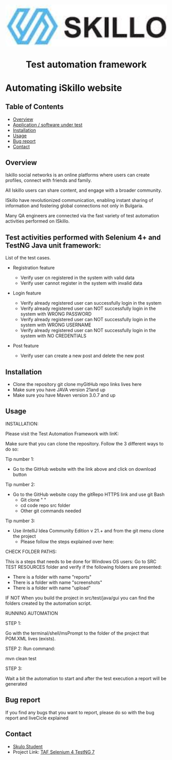 <img align="center" src="skilloLogo.png" alt="Skilo Academy Logo" />


<div align="center">

# Test automation framework
</div>

# Automating iSkillo website

## Table of Contents
- [Overview](#overview)
- [Application / software under test]()
- [Installation](#installation)
- [Usage](#usage)
- [Bug report](#bug-report)
- [Contact](#contact)

## Overview
Iskillo social networks is an online platforms where users can create profiles,
connect with friends and family. 

All Iskillo users can share content, and engage with
a broader community. 

ISkillo have revolutionized communication, 
enabling instant sharing of information and fostering 
global connections not only in Bulgaria.

Many QA engineers are connected via the fast variety of  test automation activities performed on ISkillo.

## Test activities performed with Selenium 4+ and TestNG Java unit framework:
List of the test cases.
- Registration feature
  - Verify user cn registered in the system with valid data
  - Verify user cannot register in the system with invalid data


- Login feature 
  - Verify already registered user can successfully login in the system  
  - Verify already registered user can NOT successfully login in the system  with WRONG PASSWORD 
  - Verify already registered user can NOT successfully login in the system  with WRONG USERNAME 
  - Verify already registered user can NOT successfully login in the system  with NO CREDENTIALS


- Post feature
    - Verify  user can create a new post and delete the new post

## Installation

- Clone the repository
git clone myGitHub repo links lives here
- Make sure you have JAVA version 21and up
- Make sure you have Maven version 3.0.7 and up

## Usage

INSTALLATION:

Please visit the Test Automation Framework with linK:

Make sure that you can clone the repository. Follow the 3 different ways to do so:
 
Tip number 1:
- Go to the GitHub website with the link above and click on download button

Tip number 2:
- Go to the GitHub website copy the gitRepo HTTPS link and use git Bash 
  - Git clone " "
  - cd code repo src folder
  - Other git commands needed

Tip number 3:
- Use iIntelliJ Idea Community Edition v 21.+ and from the git menu clone the project
  - Please follow the steps explained over here:

    
CHECK FOLDER PATHS:

This is a steps that needs to be done for Windows OS users:
Go to SRC TEST RESOURCES folder and verify if the following folders are presented:
- There is a folder with name "reports"
- There is a folder with name "screenshots"
- There is a folder with name "upload"

IF NOT
When you build the project in src/test/java/gui you can find the folders created by the automation script.

RUNNING AUTOMATION

STEP 1:

Go with the terminal/shell/msPrompt to the folder of the project that POM.XML lives (exists).

STEP 2:
Run command:

mvn clean test

STEP 3:

Wait a bit the automation to start and after the test execution a report will be generated


## Bug report
If you find any bugs that you want to report, please do so with the bug report and liveCicle explained 

## Contact

- [Skulo Student](mailto:skiloSutdent@abv.bg)
- Project Link: [TAF Selenium 4 TestNG 7 ](https://github.com/)

